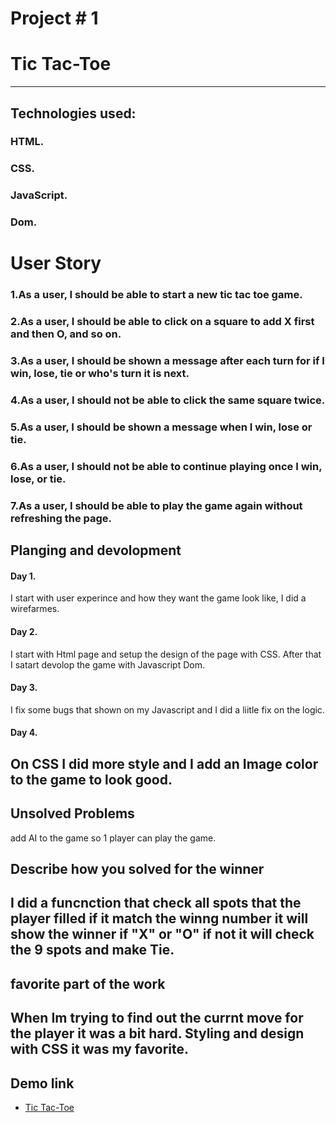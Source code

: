 
# Project # 1
# Tic Tac-Toe
----
## Technologies used:
### HTML.
### CSS.
### JavaScript.
### Dom.

# User Story
### 1.As a user, I should be able to start a new tic tac toe game.
### 2.As a user, I should be able to click on a square to add X first and then O, and so on.
### 3.As a user, I should be shown a message after each turn for if I win, lose, tie or who's turn it is next.
### 4.As a user, I should not be able to click the same square twice.
### 5.As a user, I should be shown a message when I win, lose or tie.
### 6.As a user, I should not be able to continue playing once I win, lose, or tie.
### 7.As a user, I should be able to play the game again without refreshing the page.

## Planging and devolopment
#### Day 1.
I start with user experince and how they want the game look like, I did a wirefarmes.
#### Day 2.
I start with Html page and setup the design of the page with CSS. After that I satart devolop the game with Javascript Dom.
#### Day 3.
I fix some bugs that shown on my Javascript and I did a liitle fix on the logic.
#### Day 4.
On CSS I did more style and I add an Image color to the game to look good.
----
## Unsolved Problems
add AI to the game so 1 player can play the game.
## Describe how you solved for the winner
I did a funcnction that check all spots that the player filled if it match the winng number it will show the winner if "X" or "O" if not it will check the 9 spots and make Tie.
----
## favorite part of the work
When Im trying to find out the currnt move for the player it was a bit hard.
Styling and design with CSS it was my favorite.
----
## Demo link
* [Tic Tac-Toe](https://mohammed9909.github.io/Tic-Tac-Toe/)